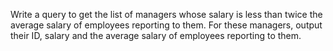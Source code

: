 Write a query to get the list of managers whose salary is less than twice the average salary of employees reporting to them. 
For these managers, output their ID, salary and the average salary of employees reporting to them.